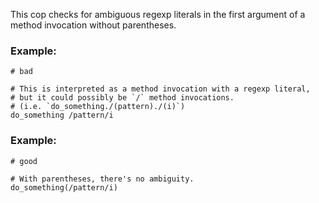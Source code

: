 This cop checks for ambiguous regexp literals in the first argument of
a method invocation without parentheses.

### Example:

    # bad

    # This is interpreted as a method invocation with a regexp literal,
    # but it could possibly be `/` method invocations.
    # (i.e. `do_something./(pattern)./(i)`)
    do_something /pattern/i

### Example:

    # good

    # With parentheses, there's no ambiguity.
    do_something(/pattern/i)